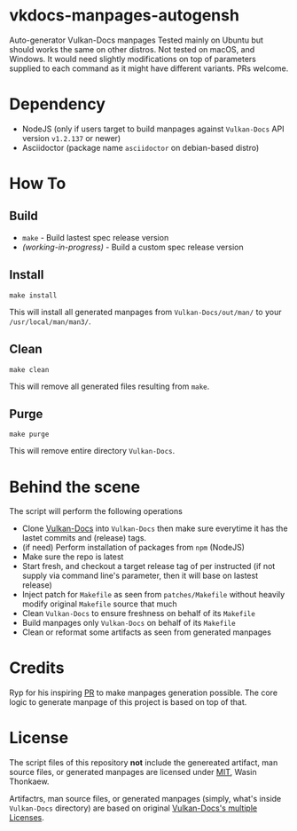 # vkdocs-manpages-autogensh

Auto-generator Vulkan-Docs manpages
Tested mainly on Ubuntu but should works the same on other distros.
Not tested on macOS, and Windows. It would need slightly modifications on top of parameters supplied to each command as it might have different variants. PRs welcome.

# Dependency

* NodeJS (only if users target to build manpages against `Vulkan-Docs` API version `v1.2.137` or newer)
* Asciidoctor (package name `asciidoctor` on debian-based distro)

# How To

## Build

* `make` - Build lastest spec release version
* *(working-in-progress)* - Build a custom spec release version


## Install

`make install`

This will install all generated manpages from `Vulkan-Docs/out/man/` to your `/usr/local/man/man3/`.

## Clean

`make clean`

This will remove all generated files resulting from `make`.

## Purge

`make purge`

This will remove entire directory `Vulkan-Docs`.

# Behind the scene

The script will perform the following operations

* Clone [Vulkan-Docs](https://github.com/KhronosGroup/Vulkan-Docs) into `Vulkan-Docs` then make sure everytime it has the lastet commits and (release) tags.
* (if need) Perform installation of packages from `npm` (NodeJS)
* Make sure the repo is latest
* Start fresh, and checkout a target release tag of per instructed (if not supply via command line's parameter, then it will base on lastest release)
* Inject patch for `Makefile` as seen from `patches/Makefile` without heavily modify original `Makefile` source that much
* Clean `Vulkan-Docs` to ensure freshness on behalf of its `Makefile`
* Build manpages only `Vulkan-Docs` on behalf of its `Makefile`
* Clean or reformat some artifacts as seen from generated manpages

# Credits

Ryp for his inspiring [PR](https://github.com/KhronosGroup/Vulkan-Docs/pull/839/files) to make manpages generation possible.
The core logic to generate manpage of this project is based on top of that.

# License

The script files of this repository **not** include the genereated artifact, man source files, or generated manpages are licensed under [MIT](https://github.com/haxpor/vkdocs-manpages-autogensh/blob/master/LICENSE), Wasin Thonkaew.

Artifactrs, man source files, or generated manpages (simply, what's inside `Vulkan-Docs` directory) are based on original [Vulkan-Docs's multiple Licenses](https://github.com/KhronosGroup/Vulkan-Docs/blob/master/COPYING.md).
